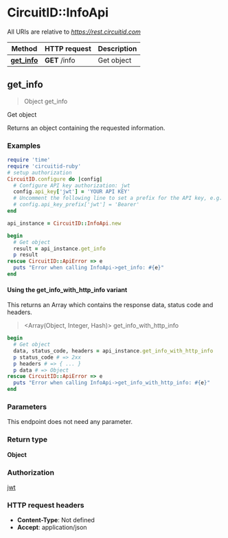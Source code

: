 # CircuitID::InfoApi

All URIs are relative to *https://rest.circuitid.com*

| Method | HTTP request | Description |
| ------ | ------------ | ----------- |
| [**get_info**](InfoApi.md#get_info) | **GET** /info | Get object |


## get_info

> Object get_info

Get object

Returns an object containing the requested information.

### Examples

```ruby
require 'time'
require 'circuitid-ruby'
# setup authorization
CircuitID.configure do |config|
  # Configure API key authorization: jwt
  config.api_key['jwt'] = 'YOUR API KEY'
  # Uncomment the following line to set a prefix for the API key, e.g. 'Bearer' (defaults to nil)
  # config.api_key_prefix['jwt'] = 'Bearer'
end

api_instance = CircuitID::InfoApi.new

begin
  # Get object
  result = api_instance.get_info
  p result
rescue CircuitID::ApiError => e
  puts "Error when calling InfoApi->get_info: #{e}"
end
```

#### Using the get_info_with_http_info variant

This returns an Array which contains the response data, status code and headers.

> <Array(Object, Integer, Hash)> get_info_with_http_info

```ruby
begin
  # Get object
  data, status_code, headers = api_instance.get_info_with_http_info
  p status_code # => 2xx
  p headers # => { ... }
  p data # => Object
rescue CircuitID::ApiError => e
  puts "Error when calling InfoApi->get_info_with_http_info: #{e}"
end
```

### Parameters

This endpoint does not need any parameter.

### Return type

**Object**

### Authorization

[jwt](../README.md#jwt)

### HTTP request headers

- **Content-Type**: Not defined
- **Accept**: application/json


